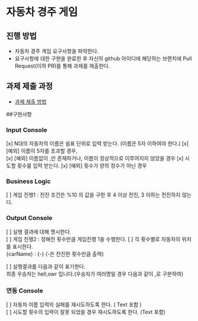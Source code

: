 # 자동차 경주 게임
## 진행 방법
* 자동차 경주 게임 요구사항을 파악한다.
* 요구사항에 대한 구현을 완료한 후 자신의 github 아이디에 해당하는 브랜치에 Pull Request(이하 PR)를 통해 과제를 제출한다.

## 과제 제출 과정
* [과제 제출 방법](https://github.com/next-step/nextstep-docs/tree/master/precourse)


##구현사항

### Input Console
[x] N대의 자동차의 이름은 쉼표 단위로 입력 받는다. (이름은 5자 이하여야 한다.)
[x] [예외] 이름이 5자를 초과할 경우,  
[x] [예외] 이름없이 ,만 존재하거나, 이름이 정상적으로 이루어지지 않았을 경우
[x] 시도할 횟수를 입력 받는다.
[x] [예외] 횟수가 양의 정수가 아닌 경우

### Business Logic  
[ ] 게임 진행1 : 전진 조건은 %10 의 값을 구한 후 4 이상 전진, 3 이하는 전진하지 않는다.  

### Output Console
[ ] 실행 결과에 대해 명시한다.  
[ ] 게임 진행2 : 정해진 횟수만큼 게임진행 1을 수행한다.
[ ] 각 횟수별로 자동차의 위치를 표시한다.  
{carName} : {-}   (-은 전진한 횟수만큼 출력)  

[ ] 실행결과를 다음과 같이 표기한다.  
   최종 우승자는 hell,owr 입니다.(우승자가 여러명일 경우 다음과 같이 ,로 구분하여)  

### 연동 Console
[ ] 자동차 이름 입력의 실패를 재시도하도록 한다. ( Text 포함 )  
[ ] 시도할 횟수의 입력이 잘못 되었을 경우 재시도하도록 한다. (Text 포함)